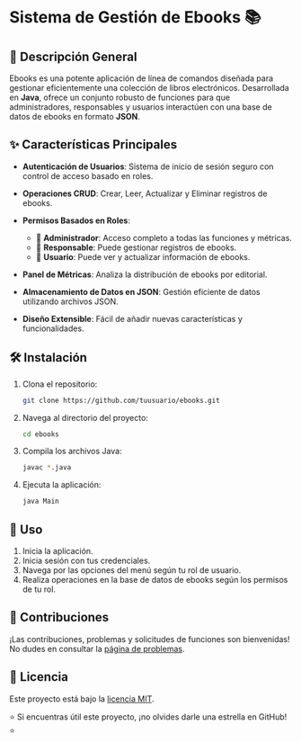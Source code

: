 # Sistema de Gestión de Ebooks 📚

## 🚀 Descripción General
Ebooks es una potente aplicación de línea de comandos diseñada para gestionar eficientemente una colección de libros electrónicos. Desarrollada en **Java**, ofrece un conjunto robusto de funciones para que administradores, responsables y usuarios interactúen con una base de datos de ebooks en formato **JSON**.

## ✨ Características Principales

- **Autenticación de Usuarios**: Sistema de inicio de sesión seguro con control de acceso basado en roles.
- **Operaciones CRUD**: Crear, Leer, Actualizar y Eliminar registros de ebooks.
- **Permisos Basados en Roles**:
  - 👑 **Administrador**: Acceso completo a todas las funciones y métricas.
  - 👔 **Responsable**: Puede gestionar registros de ebooks.
  - 👤 **Usuario**: Puede ver y actualizar información de ebooks.
  
- **Panel de Métricas**: Analiza la distribución de ebooks por editorial.
- **Almacenamiento de Datos en JSON**: Gestión eficiente de datos utilizando archivos JSON.
- **Diseño Extensible**: Fácil de añadir nuevas características y funcionalidades.

## 🛠️ Instalación

1. Clona el repositorio:
    ```bash
    git clone https://github.com/tuusuario/ebooks.git
    ```

2. Navega al directorio del proyecto:
    ```bash
    cd ebooks
    ```

3. Compila los archivos Java:
    ```bash
    javac *.java
    ```

4. Ejecuta la aplicación:
    ```bash
    java Main
    ```

## 🚦 Uso

1. Inicia la aplicación.
2. Inicia sesión con tus credenciales.
3. Navega por las opciones del menú según tu rol de usuario.
4. Realiza operaciones en la base de datos de ebooks según los permisos de tu rol.

## 🤝 Contribuciones

¡Las contribuciones, problemas y solicitudes de funciones son bienvenidas! No dudes en consultar la [página de problemas](https://github.com/tuusuario/ebooks/issues).

## 📝 Licencia

Este proyecto está bajo la [licencia MIT](https://opensource.org/licenses/MIT).

⭐️ Si encuentras útil este proyecto, ¡no olvides darle una estrella en GitHub! ⭐️
